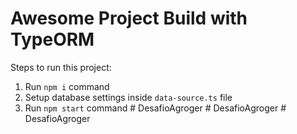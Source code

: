 # Awesome Project Build with TypeORM

Steps to run this project:

1. Run `npm i` command
2. Setup database settings inside `data-source.ts` file
3. Run `npm start` command
#   D e s a f i o A g r o g e r  
 #   D e s a f i o A g r o g e r  
 #   D e s a f i o A g r o g e r  
 